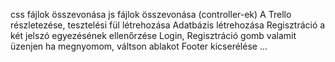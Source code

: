 css fájlok összevonása
js fájlok összevonása (controller-ek)
A Trello részletezése, tesztelési fül létrehozása
Adatbázis létrehozása
Regisztráció a két jelszó egyezésének ellenőrzése
Login, Regisztráció gomb valamit üzenjen ha megnyomom, váltson ablakot
Footer kicserélése
...